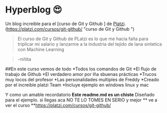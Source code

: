 # Hyperblog 😍
Un blog increible para el [curso de Git y Github ] de [Platzi](http://platzi.com/ "Platzi").(https://platzi.com/cursos/git-github/ "curso de Git y Github ")
>El curso de Git y Github  de PLatzi es lo que me hacia  falta para triplicar mi salario y lanzarme a la industria del tejido de lana sintetica con Machine Learning

>-niñita

##En este curso vemos de todo
*Todos los comandos de Git
*El flujo de trabajo de Github
*El verdadero amor por lña sbuenas prácticas 
*Trucos muy locos del profesor 
*Las personalidades multiples de Freddy
*Creado por el increible platzi Team
*Incluye ejemplo en windows linux y mac

Y como un amable recordatorio  **Este readme.md es un chiste** Diseñado para el ejemplo. si llegas aca NO TE LO TOMES EN SERIO y mejor ** ve a ver el curso **https://platzi.com/cursos/git-github/   